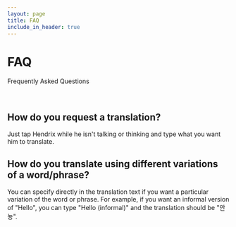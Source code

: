 ```yaml
---
layout: page
title: FAQ
include_in_header: true
---
```


# FAQ

Frequently Asked Questions

<br>

## **How do you request a translation?**

Just tap Hendrix while he isn't talking or thinking and type what you want him to translate.

## **How do you translate using different variations of a word/phrase?**

You can specify directly in the translation text if you want a particular variation of the word or phrase. For example, if you want an informal version of "Hello", you can type "Hello (informal)" and the translation should be "안뇽".
